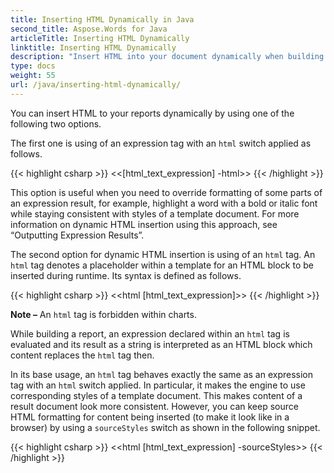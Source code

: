 ```yaml
---
title: Inserting HTML Dynamically in Java
second_title: Aspose.Words for Java
articleTitle: Inserting HTML Dynamically
linktitle: Inserting HTML Dynamically
description: "Insert HTML into your document dynamically when building a report in Java."
type: docs
weight: 55
url: /java/inserting-html-dynamically/
---
```


You can insert HTML to your reports dynamically by using one of the following two options.

The first one is using of an expression tag with an `html` switch applied as follows.

{{< highlight csharp >}}
<<[html_text_expression] -html>>
{{< /highlight >}}

This option is useful when you need to override formatting of some parts of an expression result, for example, highlight a word with a bold or italic font while staying consistent with styles of a template document. For more information on dynamic HTML insertion using this approach, see “Outputting Expression Results”.

The second option for dynamic HTML insertion is using of an `html` tag. An `html` tag denotes a placeholder within a template for an HTML block to be inserted during runtime. Its syntax is defined as follows.

{{< highlight csharp >}}
<<html [html_text_expression]>>
{{< /highlight >}}

**Note –** An `html` tag is forbidden within charts.

While building a report, an expression declared within an `html` tag is evaluated and its result as a string is interpreted as an HTML block which content replaces the `html` tag then.

In its base usage, an `html` tag behaves exactly the same as an expression tag with an `html` switch applied. In particular, it makes the engine to use corresponding styles of a template document. This makes content of a result document look more consistent. However, you can keep source HTML formatting for content being inserted (to make it look like in a browser) by using a `sourceStyles` switch as shown in the following snippet.

{{< highlight csharp >}}
<<html [html_text_expression] -sourceStyles>>
{{< /highlight >}}